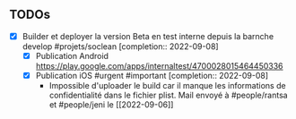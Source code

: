 ## TODOs

- [x] Builder et deployer la version Beta en test interne depuis la barnche develop #projets/soclean [completion:: 2022-09-08]
	- [x] Publication Android https://play.google.com/apps/internaltest/4700028015464450336
	- [x] Publication iOS #urgent #important [completion:: 2022-09-08]
		- Impossible d'uploader le build car il manque les informations de confidentialité dans le fichier plist. Mail envoyé à #people/rantsa et #people/jeni  le [[2022-09-06]]

